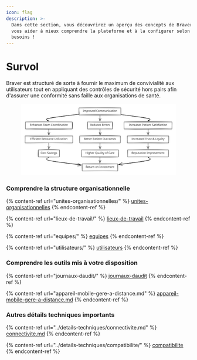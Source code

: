 ```yaml
---
icon: flag
description: >-
  Dans cette section, vous découvrirez un aperçu des concepts de Braver pour
  vous aider à mieux comprendre la plateforme et à la configurer selon vos
  besoins !
---
```


# Survol

Braver est structuré de sorte à fournir le maximum de convivialité aux utilisateurs tout en appliquant des contrôles de sécurité hors pairs afin d'assurer une conformité sans faille aux organisations de santé.

<div data-full-width="true"><figure><img src="../.gitbook/assets/file.excalidraw.svg" alt=""><figcaption></figcaption></figure></div>

### Comprendre la structure organisationnelle

{% content-ref url="unites-organisationnelles/" %}
[unites-organisationnelles](unites-organisationnelles/)
{% endcontent-ref %}

{% content-ref url="lieux-de-travail/" %}
[lieux-de-travail](lieux-de-travail/)
{% endcontent-ref %}

{% content-ref url="equipes/" %}
[equipes](equipes/)
{% endcontent-ref %}

{% content-ref url="utilisateurs/" %}
[utilisateurs](utilisateurs/)
{% endcontent-ref %}

### Comprendre les outils mis à votre disposition

{% content-ref url="journaux-daudit/" %}
[journaux-daudit](journaux-daudit/)
{% endcontent-ref %}

{% content-ref url="appareil-mobile-gere-a-distance.md" %}
[appareil-mobile-gere-a-distance.md](appareil-mobile-gere-a-distance.md)
{% endcontent-ref %}

### Autres détails techniques importants

{% content-ref url="../details-techniques/connectivite.md" %}
[connectivite.md](../details-techniques/connectivite.md)
{% endcontent-ref %}

{% content-ref url="../details-techniques/compatibilite/" %}
[compatibilite](../details-techniques/compatibilite/)
{% endcontent-ref %}

